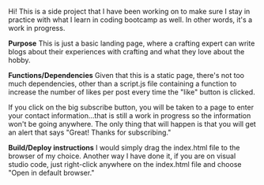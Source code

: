 Hi!  This is a side project that I have been working on to make sure I stay in practice with what I learn in coding bootcamp as well.  In other words, it's a work in progress.

**Purpose**
This is just a basic landing page, where a crafting expert can write blogs about their experiences with crafting and what they love about the hobby.

**Functions/Dependencies**
Given that this is a static page, there's not too much dependencies, other than a script.js file containing a function to increase the number of likes per post every time the "like" button is clicked.

If you click on the big subscribe button, you will be taken to a page to enter your contact information...that is still a work in progress so the information won't be going anywhere.  The only thing that will happen is that you will get an alert that says "Great! Thanks for subscribing."

**Build/Deploy instructions**
I would simply drag the index.html file to the browser of my choice.  Another way I have done it, if you are on visual studio code, just right-click anywhere on the index.html file and choose "Open in default browser."